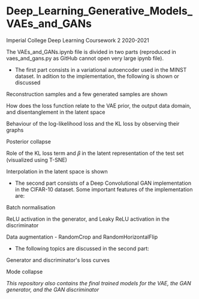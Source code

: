 # Deep_Learning_Generative_Models_VAEs_and_GANs 

Imperial College Deep Learning Coursework 2 2020-2021

The VAEs_and_GANs.ipynb file is divided in two parts (reproduced in vaes_and_gans.py as GitHub cannot open very large ipynb file).

* The first part consists in a variational autoencoder used in the MINST dataset. In adition to the implementation, the following is shown or discussed

Reconstruction samples and a few generated samples are shown

How does the loss function relate to the VAE prior, the output data domain, and disentanglement in the latent space

Behaviour of the log-likelihood loss and the KL loss by observing their graphs

Posterior collapse

Role of the KL loss term and 𝛽 in the latent representation of the test set (visualized using T-SNE)

Interpolation in the latent space is shown

* The second part consists of a Deep Convolutional GAN implementation in the CIFAR-10 dataset. Some important features of the implementation are:

Batch normalisation

ReLU activation in the generator, and Leaky ReLU activation in the discriminator

Data augmentation - RandomCrop and RandomHorizontalFlip

 * The following topics are discussed in the second part:

Generator and discriminator's loss curves

Mode collapse

_This repository also contains the final trained models for the VAE, the GAN generator, and the GAN discriminator_
